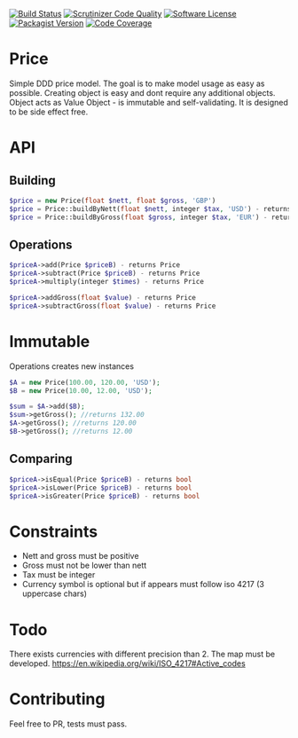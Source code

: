 [![Build Status](http://img.shields.io/travis/ayeo/price.svg?style=flat-square)](https://travis-ci.org/ayeo/price)
[![Scrutinizer Code Quality](http://img.shields.io/scrutinizer/g/ayeo/price.svg?style=flat-square)](https://scrutinizer-ci.com/g/ayeo/price/build-status/master)
[![Software License](https://img.shields.io/badge/license-MIT-brightgreen.svg?style=flat-square)](license.md)
[![Packagist Version](https://img.shields.io/packagist/v/ayeo/price.svg?style=flat-square)](https://packagist.org/packages/ayeo/price)
[![Code Coverage](https://img.shields.io/scrutinizer/coverage/g/ayeo/price/master.svg?style=flat-square)](https://scrutinizer-ci.com/g/ayeo/price/?branch=master)

# Price

Simple DDD price model. The goal is to make model usage as easy as possible. Creating object is 
easy and dont require any additional objects. Object acts as Value Object - is immutable and 
self-validating. It is designed to be side effect free.

API
===

Building
--------

```php
$price = new Price(float $nett, float $gross, 'GBP')
$price = Price::buildByNett(float $nett, integer $tax, 'USD') - returns Price
$price = Price::buildByGross(float $gross, integer $tax, 'EUR') - returns Price
```

Operations
----------

```php
$priceA->add(Price $priceB) - returns Price
$priceA->subtract(Price $priceB) - returns Price
$priceA->multiply(integer $times) - returns Price

$priceA->addGross(float $value) - returns Price
$priceA->subtractGross(float $value) - returns Price
```

Immutable
=========

Operations creates new instances

```php
$A = new Price(100.00, 120.00, 'USD');
$B = new Price(10.00, 12.00, 'USD');

$sum = $A->add($B);
$sum->getGross(); //returns 132.00
$A->getGross(); //returns 120.00
$B->getGross(); //returns 12.00
```

Comparing
---------

```php
$priceA->isEqual(Price $priceB) - returns bool
$priceA->isLower(Price $priceB) - returns bool
$priceA->isGreater(Price $priceB) - returns bool
```

Constraints
===========

- Nett and gross must be positive
- Gross must not be lower than nett
- Tax must be integer
- Currency symbol is optional but if appears must follow iso 4217 (3 uppercase chars)

Todo
====

There exists currencies with different precision than 2. The map must be developed.
https://en.wikipedia.org/wiki/ISO_4217#Active_codes

Contributing
============

Feel free to PR, tests must pass. 


